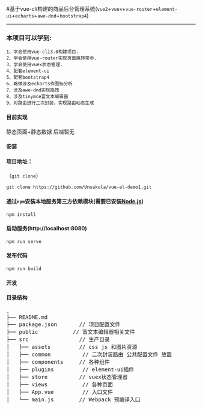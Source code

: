 

#基于vue-cli构建的商品后台管理系统(`vue2`+`vuex`+`vue-router`+`element-ui`+`echarts`+`awe-dnd`+`bootstrap4`)


-------

### 本项目可以学到:

    1、学会使用vue-cli3.0构建项目.
    2、学会使用vue-router实现页面跳转带参.
    3、学会使用vuex状态管理.
    4、配套element-ui
    5、配套bootstrap4
    6、略微涉及echarts作图标分析
    7、涉及awe-dnd实现拖拽
    8、涉及tinymce富文本编辑器
    9、对路由进行二次封装，实现路由动态生成

#### 目前实现

静态页面+静态数据 	后端暂无

#### 安装

#### 项目地址：

（`git clone`）

```shell
git clone https://github.com/Unsakula/vue-el-demo1.git
```

#### 通过`npm`安装本地服务第三方依赖模块(需要已安装[Node.js](https://nodejs.org/))

```
npm install
```

#### 启动服务(http://localhost:8080)

```
npm run serve
```

#### 发布代码

```
npm run build
```

#### 开发

#### 目录结构

<pre>
.
├── README.md           
├── package.json       // 项目配置文件
├── public       	 // 富文本编辑器相关文件
├── src                // 生产目录
│   ├── assets         // css js 和图片资源
│   ├── common          // 二次封装路由 公共配置文件 放置
│   ├── components     // 各种组件
│   ├── plugins         // element-ui插件
│   ├── store          // vuex状态管理器
│   ├── views           // 各种页面
│   ├── App.vue         // 入口文件
│   └── main.js        // Webpack 预编译入口
</pre>

